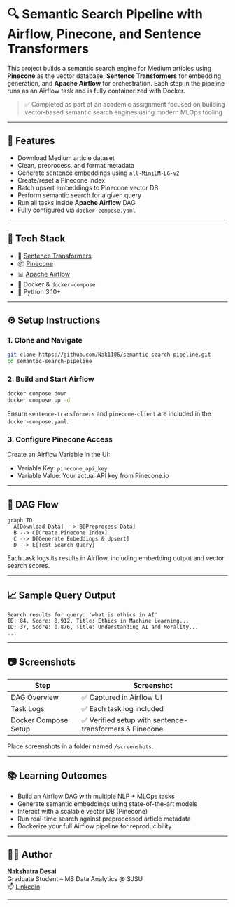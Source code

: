 # 🔍 Semantic Search Pipeline with Airflow, Pinecone, and Sentence Transformers

This project builds a semantic search engine for Medium articles using **Pinecone** as the vector database, **Sentence Transformers** for embedding generation, and **Apache Airflow** for orchestration. Each step in the pipeline runs as an Airflow task and is fully containerized with Docker.

> ✅ Completed as part of an academic assignment focused on building vector-based semantic search engines using modern MLOps tooling.

---

## 🚀 Features

- Download Medium article dataset
- Clean, preprocess, and format metadata
- Generate sentence embeddings using `all-MiniLM-L6-v2`
- Create/reset a Pinecone index
- Batch upsert embeddings to Pinecone vector DB
- Perform semantic search for a given query
- Run all tasks inside **Apache Airflow** DAG
- Fully configured via `docker-compose.yaml`

---

## 🧰 Tech Stack

- 🧬 [Sentence Transformers](https://www.sbert.net/)
- 📦 [Pinecone](https://www.pinecone.io/)
- 📊 [Apache Airflow](https://airflow.apache.org/)
- 🐳 Docker & `docker-compose`
- 🐍 Python 3.10+

---


## ⚙️ Setup Instructions

### 1. Clone and Navigate

```bash
git clone https://github.com/Nak1106/semantic-search-pipeline.git
cd semantic-search-pipeline
```

### 2. Build and Start Airflow

```bash
docker compose down
docker compose up -d
```

Ensure `sentence-transformers` and `pinecone-client` are included in the `docker-compose.yaml`.

### 3. Configure Pinecone Access

Create an Airflow Variable in the UI:

- Variable Key: `pinecone_api_key`
- Variable Value: Your actual API key from Pinecone.io

---

## 🔄 DAG Flow

```mermaid
graph TD
  A[Download Data] --> B[Preprocess Data]
  B --> C[Create Pinecone Index]
  C --> D[Generate Embeddings & Upsert]
  D --> E[Test Search Query]
```

Each task logs its results in Airflow, including embedding output and vector search scores.

---

## 📈 Sample Query Output

```text
Search results for query: 'what is ethics in AI'
ID: 84, Score: 0.912, Title: Ethics in Machine Learning...
ID: 37, Score: 0.876, Title: Understanding AI and Morality...
...
```

---

## 📷 Screenshots

| Step | Screenshot |
|------|------------|
| DAG Overview | ✅ Captured in Airflow UI |
| Task Logs | ✅ Each task log included |
| Docker Compose Setup | ✅ Verified setup with sentence-transformers & Pinecone |

Place screenshots in a folder named `/screenshots`.

---

## 📚 Learning Outcomes

- Build an Airflow DAG with multiple NLP + MLOps tasks  
- Generate semantic embeddings using state-of-the-art models  
- Interact with a scalable vector DB (Pinecone)  
- Run real-time search against preprocessed article metadata  
- Dockerize your full Airflow pipeline for reproducibility  

---

## 👨‍💻 Author

**Nakshatra Desai**  
Graduate Student – MS Data Analytics @ SJSU  
📫 [LinkedIn](https://www.linkedin.com/in/nakshatra-desai-547a771b6/)

---
